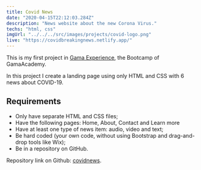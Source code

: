 ```yaml
---
title: Covid News
date: "2020-04-15T22:12:03.284Z"
description: "News website about the new Corona Virus."
techs: "html, css"
imgUrl: "../../../src/images/projects/covid-logo.png"
live: "https://covidbreakingnews.netlify.app/"
---
```


This is my first project in [Gama Experience](https://gama.academy/experience/), the Bootcamp of GamaAcademy.

In this project I create a landing page using only HTML and CSS with 6 news about COVID-19.

## Requirements

- Only have separate HTML and CSS files;
- Have the following pages: Home, About, Contact and Learn more
- Have at least one type of news item: audio, video and text;
- Be hard coded (your own code, without using Bootstrap and drag-and-drop tools like Wix);
- Be in a repository on GitHub.

Repository link on Github:
[covidnews](https://covidbreakingnews.netlify.app/).
